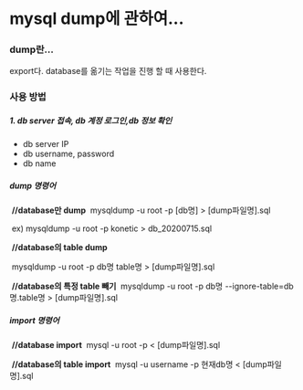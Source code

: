 # mysql dump에 관하여...

### dump란...

export다. database를 옮기는 작업을 진행 할 때 사용한다. 



### 사용 방법

##### 1. db server 접속, db 계정 로그인,db 정보 확인

* db server IP
* db username, password
* db name



##### dump 명령어
​			**//database만 dump**
​					mysqldump -u root -p [db명] > [dump파일명].sql

​			 ex) mysqldump -u root -p konetic > db_20200715.sql



​			**//database의 table dump**

​					mysqldump -u root -p db명 table명 > [dump파일명].sql



​			**//database의 특정 table 빼기**
​					mysqldump -u root -p db명 --ignore-table=db명.table명 > [dump파일명].sql



##### import 명령어

​			**//database import**
​					mysql -u root -p < [dump파일명].sql

​		  **//database의 table import**
​					mysql -u username -p 현재db명 < [dump파일명].sql